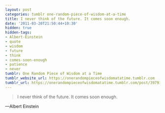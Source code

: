 ```yaml
---
layout: post
categories: tumblr one-random-piece-of-wisdom-at-a-time
title: I never think of the future. It comes soon enough.
date: '2011-03-20T21:50:44+10:30'
hidden: true
hidden-tags:
- Albert-Einstein
- quote
- wisdom
- future
- think
- comes-soon-enough
- patience
- never
tumblr: One Random Piece of Wisdom at a Time
tumblr_website_url: https://onerandompieceofwisdomatatime.tumblr.com
tumblr_url: https://onerandompieceofwisdomatatime.tumblr.com/post/3979104015/i-never-think-of-the-future-it-comes-soon
---
```

> I never think of the future. It comes soon enough.

—Albert Einstein
